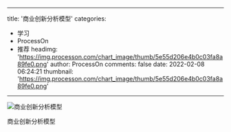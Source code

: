 
---
title: '商业创新分析模型'
categories: 
 - 学习
 - ProcessOn
 - 推荐
headimg: 'https://img.processon.com/chart_image/thumb/5e55d206e4b0c03fa8a89fe0.png'
author: ProcessOn
comments: false
date: 2022-02-08 06:24:21
thumbnail: 'https://img.processon.com/chart_image/thumb/5e55d206e4b0c03fa8a89fe0.png'
---

<div>   
<img class="thumb" alt="商业创新分析模型" src="https://img.processon.com/chart_image/thumb/5e55d206e4b0c03fa8a89fe0.png" referrerpolicy="no-referrer">
<p>商业创新分析模型</p>  
</div>
            
